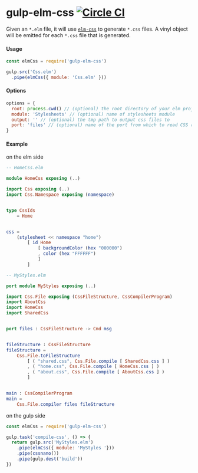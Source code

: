 # gulp-elm-css [![Circle CI](https://circleci.com/gh/farism/gulp-elm-css/tree/master.svg?style=svg)](https://circleci.com/gh/farism/gulp-elm-css/tree/master)

Given an `*.elm` file, it will use [`elm-css`](https://github.com/rtfeldman/elm-css) to generate `*.css` files. A vinyl object will be emitted for each `*.css` file that is generated.

#### Usage

```js
const elmCss = require('gulp-elm-css')

gulp.src('Css.elm')
  .pipe(elmCss({ module: 'Css.elm' }))
```

#### Options
```js
options = {
  root: process.cwd() // (optional) the root directory of your elm project
  module: 'Stylesheets' // (optional) name of stylesheets module
  output: '' // (optional) the tmp path to output css files to
  port: 'files' // (optional) name of the port from which to read CSS results
}
```

#### Example

on the elm side

```elm
-- HomeCss.elm

module HomeCss exposing (..)

import Css exposing (..)
import Css.Namespace exposing (namespace)


type CssIds
    = Home


css =
    (stylesheet << namespace "home")
        [ id Home
            [ backgroundColor (hex "000000")
            , color (hex "FFFFFF")
            ]
        ]

```
```elm
-- MyStyles.elm

port module MyStyles exposing (..)

import Css.File exposing (CssFileStructure, CssCompilerProgram)
import AboutCss
import HomeCss
import SharedCss


port files : CssFileStructure -> Cmd msg


fileStructure : CssFileStructure
fileStructure =
    Css.File.toFileStructure
        [ ( "shared.css", Css.File.compile [ SharedCss.css ] )
        , ( "home.css", Css.File.compile [ HomeCss.css ] )
        , ( "about.css", Css.File.compile [ AboutCss.css ] )
        ]


main : CssCompilerProgram
main =
    Css.File.compiler files fileStructure

```

on the gulp side

```js
const elmCss = require('gulp-elm-css')

gulp.task('compile-css', () => {
  return gulp.src('MyStyles.elm')
    .pipe(elmCss({ module: 'MyStyles '}))
    .pipe(cssnano())
    .pipe(gulp.dest('build'))
})
```
